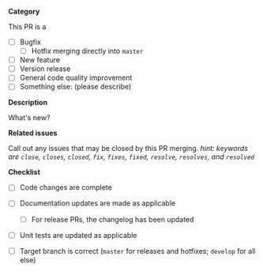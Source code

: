**Category**

This PR is a

* [ ] Bugfix
  * [ ] Hotfix merging directly into `master`
* [ ] New feature
* [ ] Version release
* [ ] General code quality improvement
* [ ] Something else: (please describe)

**Description**

What's new?

**Related issues**

Call out any issues that may be closed by this PR merging.  *hint: keywords are
`close`, `closes`, `closed`, `fix`, `fixes`, `fixed`, `resolve`, `resolves`,
and `resolved`*

**Checklist**

* [ ] Code changes are complete
* [ ] Documentation updates are made as applicable
  * [ ] For release PRs, the changelog has been updated
* [ ] Unit tests are updated as applicable
* [ ] Target branch is correct (`master` for releases and hotfixes; `develop`
  for all else)

